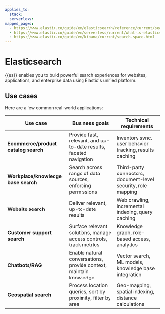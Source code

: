 ```yaml
---
applies_to:
  stack:
  serverless:
mapped_pages:
  - https://www.elastic.co/guide/en/elasticsearch/reference/current/search-with-elasticsearch.html
  - https://www.elastic.co/guide/en/serverless/current/what-is-elasticsearch-serverless.html
  - https://www.elastic.co/guide/en/kibana/current/search-space.html
---
```


# Elasticsearch

{{es}} enables you to build powerful search experiences for websites, applications, and enterprise data using Elastic's unified platform.

## Use cases

Here are a few common real-world applications:

| Use case                             | Business goals                                                     | Technical requirements                                        |
| ------------------------------------ | ------------------------------------------------------------------ | ------------------------------------------------------------- |
| **Ecommerce/product catalog search** | Provide fast, relevant, and up-to-date results, faceted navigation | Inventory sync, user behavior tracking, results caching       |
| **Workplace/knowledge base search**  | Search across range of data sources, enforcing permissions         | Third-party connectors, document-level security, role mapping |
| **Website search**                   | Deliver relevant, up-to-date results                               | Web crawling, incremental indexing, query caching             |
| **Customer support search**          | Surface relevant solutions, manage access controls, track metrics  | Knowledge graph, role-based access, analytics                 |
| **Chatbots/RAG**                     | Enable natural conversations, provide context, maintain knowledge  | Vector search, ML models, knowledge base integration          |
| **Geospatial search**                | Process location queries, sort by proximity, filter by area        | Geo-mapping, spatial indexing, distance calculations          |


